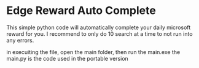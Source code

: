 # Edge Reward Auto Complete
 This simple python code will automatically complete your daily microsoft reward for you.
 I recommend to only do 10 search at a time to not run into any errors.

in execuiting the file, open the main folder, then run the main.exe
the main.py is the code used in the portable version
